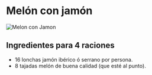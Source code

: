 # Melón con jamón

![Melon con Jamon](https://img-global.cpcdn.com/recipes/recipes_20122_v1393347503_receta_foto_00020122/751x532cq70/jamon-con-melon-foto-principal.jpg)

## Ingredientes para 4 raciones

* 16 lonchas jamón ibérico ó serrano por persona.
* 8 tajadas melón de buena calidad (que esté al punto).
